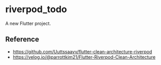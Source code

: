 # riverpod_todo

A new Flutter project.

## Reference
- https://github.com/Uuttssaavv/flutter-clean-architecture-riverpod
- https://velog.io/@parrottkim21/Flutter-Riverpod-Clean-Architecture
